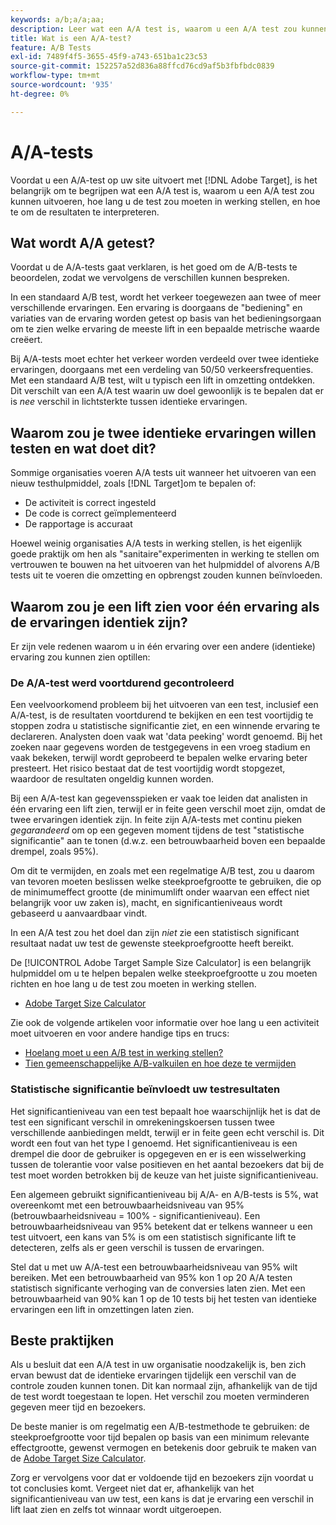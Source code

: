 ```yaml
---
keywords: a/b;a/a;aa;
description: Leer wat een A/A test is, waarom u een A/A test zou kunnen willen uitvoeren, hoe lang u de test zou moeten in werking stellen, en hoe te om de resultaten te interpreteren.
title: Wat is een A/A-test?
feature: A/B Tests
exl-id: 7489f4f5-3655-45f9-a743-651ba1c23c53
source-git-commit: 152257a52d836a88ffcd76cd9af5b3fbfbdc0839
workflow-type: tm+mt
source-wordcount: '935'
ht-degree: 0%

---
```


# A/A-tests

Voordat u een A/A-test op uw site uitvoert met [!DNL Adobe Target], is het belangrijk om te begrijpen wat een A/A test is, waarom u een A/A test zou kunnen uitvoeren, hoe lang u de test zou moeten in werking stellen, en hoe te om de resultaten te interpreteren.

## Wat wordt A/A getest?

Voordat u de A/A-tests gaat verklaren, is het goed om de A/B-tests te beoordelen, zodat we vervolgens de verschillen kunnen bespreken.

In een standaard A/B test, wordt het verkeer toegewezen aan twee of meer verschillende ervaringen. Een ervaring is doorgaans de &quot;bediening&quot; en variaties van de ervaring worden getest op basis van het bedieningsorgaan om te zien welke ervaring de meeste lift in een bepaalde metrische waarde creëert.

Bij A/A-tests moet echter het verkeer worden verdeeld over twee identieke ervaringen, doorgaans met een verdeling van 50/50 verkeersfrequenties. Met een standaard A/B test, wilt u typisch een lift in omzetting ontdekken. Dit verschilt van een A/A test waarin uw doel gewoonlijk is te bepalen dat er is *nee* verschil in lichtsterkte tussen identieke ervaringen.

## Waarom zou je twee identieke ervaringen willen testen en wat doet dit?

Sommige organisaties voeren A/A tests uit wanneer het uitvoeren van een nieuw testhulpmiddel, zoals [!DNL Target]om te bepalen of:

* De activiteit is correct ingesteld
* De code is correct geïmplementeerd
* De rapportage is accuraat

Hoewel weinig organisaties A/A tests in werking stellen, is het eigenlijk goede praktijk om hen als &quot;sanitaire&quot;experimenten in werking te stellen om vertrouwen te bouwen na het uitvoeren van het hulpmiddel of alvorens A/B tests uit te voeren die omzetting en opbrengst zouden kunnen beïnvloeden.

## Waarom zou je een lift zien voor één ervaring als de ervaringen identiek zijn?

Er zijn vele redenen waarom u in één ervaring over een andere (identieke) ervaring zou kunnen zien optillen:

### De A/A-test werd voortdurend gecontroleerd

Een veelvoorkomend probleem bij het uitvoeren van een test, inclusief een A/A-test, is de resultaten voortdurend te bekijken en een test voortijdig te stoppen zodra u statistische significantie ziet, en een winnende ervaring te declareren. Analysten doen vaak wat &#39;data peeking&#39; wordt genoemd. Bij het zoeken naar gegevens worden de testgegevens in een vroeg stadium en vaak bekeken, terwijl wordt geprobeerd te bepalen welke ervaring beter presteert. Het risico bestaat dat de test voortijdig wordt stopgezet, waardoor de resultaten ongeldig kunnen worden.

Bij een A/A-test kan gegevensspieken er vaak toe leiden dat analisten in één ervaring een lift zien, terwijl er in feite geen verschil moet zijn, omdat de twee ervaringen identiek zijn. In feite zijn A/A-tests met continu pieken _gegarandeerd_ om op een gegeven moment tijdens de test &quot;statistische significantie&quot; aan te tonen (d.w.z. een betrouwbaarheid boven een bepaalde drempel, zoals 95%).

Om dit te vermijden, en zoals met een regelmatige A/B test, zou u daarom van tevoren moeten beslissen welke steekproefgrootte te gebruiken, die op de minimumeffect grootte (de minimumlift onder waarvan een effect niet belangrijk voor uw zaken is), macht, en significantieniveaus wordt gebaseerd u aanvaardbaar vindt.

In een A/A test zou het doel dan zijn *niet* zie een statistisch significant resultaat nadat uw test de gewenste steekproefgrootte heeft bereikt.

De [!UICONTROL Adobe Target Sample Size Calculator] is een belangrijk hulpmiddel om u te helpen bepalen welke steekproefgrootte u zou moeten richten en hoe lang u de test zou moeten in werking stellen.

* [Adobe Target Size Calculator](/help/main/c-activities/t-test-ab/sample-size-determination.md#section_6B8725BD704C4AFE939EF2A6B6E834E6)

Zie ook de volgende artikelen voor informatie over hoe lang u een activiteit moet uitvoeren en voor andere handige tips en trucs:

* [Hoelang moet u een A/B test in werking stellen?](/help/main/c-activities/t-test-ab/sample-size-determination.md)
* [Tien gemeenschappelijke A/B-valkuilen en hoe deze te vermijden](/help/main/c-activities/t-test-ab/common-ab-testing-pitfalls.md)

### Statistische significantie beïnvloedt uw testresultaten

Het significantieniveau van een test bepaalt hoe waarschijnlijk het is dat de test een significant verschil in omrekeningskoersen tussen twee verschillende aanbiedingen meldt, terwijl er in feite geen echt verschil is. Dit wordt een fout van het type I genoemd. Het significantieniveau is een drempel die door de gebruiker is opgegeven en er is een wisselwerking tussen de tolerantie voor valse positieven en het aantal bezoekers dat bij de test moet worden betrokken bij de keuze van het juiste significantieniveau.

Een algemeen gebruikt significantieniveau bij A/A- en A/B-tests is 5%, wat overeenkomt met een betrouwbaarheidsniveau van 95% (betrouwbaarheidsniveau = 100% - significantieniveau). Een betrouwbaarheidsniveau van 95% betekent dat er telkens wanneer u een test uitvoert, een kans van 5% is om een statistisch significante lift te detecteren, zelfs als er geen verschil is tussen de ervaringen.

Stel dat u met uw A/A-test een betrouwbaarheidsniveau van 95% wilt bereiken. Met een betrouwbaarheid van 95% kon 1 op 20 A/A testen statistisch significante verhoging van de conversies laten zien. Met een betrouwbaarheid van 90% kan 1 op de 10 tests bij het testen van identieke ervaringen een lift in omzettingen laten zien.

## Beste praktijken

Als u besluit dat een A/A test in uw organisatie noodzakelijk is, ben zich ervan bewust dat de identieke ervaringen tijdelijk een verschil van de controle zouden kunnen tonen. Dit kan normaal zijn, afhankelijk van de tijd de test wordt toegestaan te lopen. Het verschil zou moeten verminderen gegeven meer tijd en bezoekers.

De beste manier is om regelmatig een A/B-testmethode te gebruiken: de steekproefgrootte voor tijd bepalen op basis van een minimum relevante effectgrootte, gewenst vermogen en betekenis door gebruik te maken van de [Adobe Target Size Calculator](/help/main/c-activities/t-test-ab/sample-size-determination.md#section_6B8725BD704C4AFE939EF2A6B6E834E6).

Zorg er vervolgens voor dat er voldoende tijd en bezoekers zijn voordat u tot conclusies komt. Vergeet niet dat er, afhankelijk van het significantieniveau van uw test, een kans is dat je ervaring een verschil in lift laat zien en zelfs tot winnaar wordt uitgeroepen.
